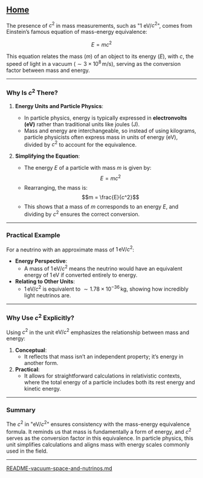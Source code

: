 [Home](https://t2m.io/VwvDcuw)
---

The presence of $c^2$ in mass measurements, such as "1 eV/$c^2$", comes from Einstein’s famous equation of mass-energy equivalence:

$$E = mc^2$$

This equation relates the mass ($m$) of an object to its energy ($E$), with $c$, the speed of light in a vacuum ($\sim 3 \times 10^8 \, \text{m/s}$), serving as the conversion factor between mass and energy.

---

### **Why Is $c^2$ There?**

1. **Energy Units and Particle Physics**:
   - In particle physics, energy is typically expressed in **electronvolts (eV)** rather than traditional units like joules ($\text{J}$).
   - Mass and energy are interchangeable, so instead of using kilograms, particle physicists often express mass in units of energy (eV), divided by $c^2$ to account for the equivalence.

2. **Simplifying the Equation**:
   - The energy $E$ of a particle with mass $m$ is given by:
     $$E = m c^2$$
   - Rearranging, the mass is:
     $$m = \frac{E}{c^2}$$
   - This shows that a mass of $m$ corresponds to an energy $E$, and dividing by $c^2$ ensures the correct conversion.

---

### **Practical Example**
For a neutrino with an approximate mass of $1 \, \text{eV}/c^2$:
- **Energy Perspective**:
  - A mass of $1 \, \text{eV}/c^2$ means the neutrino would have an equivalent energy of $1 \, \text{eV}$ if converted entirely to energy.
- **Relating to Other Units**:
  - $1 \, \text{eV}/c^2$ is equivalent to $\sim 1.78 \times 10^{-36} \, \text{kg}$, showing how incredibly light neutrinos are.

---

### **Why Use $c^2$ Explicitly?**
Using $c^2$ in the unit $\text{eV}/c^2$ emphasizes the relationship between mass and energy:
1. **Conceptual**:
   - It reflects that mass isn’t an independent property; it’s energy in another form.
2. **Practical**:
   - It allows for straightforward calculations in relativistic contexts, where the total energy of a particle includes both its rest energy and kinetic energy.

---

### **Summary**
The $c^2$ in "eV/$c^2$" ensures consistency with the mass-energy equivalence formula. It reminds us that mass is fundamentally a form of energy, and $c^2$ serves as the conversion factor in this equivalence. In particle physics, this unit simplifies calculations and aligns mass with energy scales commonly used in the field.


---

[README-vacuum-space-and-nutrinos.md](https://t2m.io/hD67D77)
